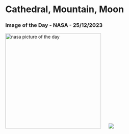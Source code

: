 # Cathedral, Mountain, Moon
### Image of the Day - NASA - 25/12/2023
<img src="https://apod.nasa.gov/apod/image/2312/MoonAligned_Minato_960.jpg" alt="nasa picture of the day" width="300"/>&nbsp; &nbsp; &nbsp; <img src="https://github-readme-streak-stats.herokuapp.com/?user=tempo-riz&theme=highcontrast" >



  
